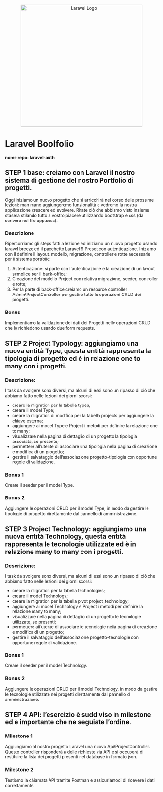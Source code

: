 <p align="center"><a href="https://github.com/agostinoluca?tab=repositories" target="_blank"><img src="https://raw.githubusercontent.com/laravel/art/master/logo-lockup/5%20SVG/2%20CMYK/1%20Full%20Color/laravel-logolockup-cmyk-red.svg" width="400" alt="Laravel Logo"></a></p>

# Laravel Boolfolio

#### nome repo: laravel-auth

## STEP 1 base: creiamo con Laravel il nostro sistema di gestione del nostro Portfolio di progetti.

Oggi iniziamo un nuovo progetto che si arricchirà nel corso delle prossime lezioni: man mano aggiungeremo funzionalità e vedremo la nostra applicazione crescere ed evolvere.
Rifate ciò che abbiamo visto insieme stasera stilando tutto a vostro piacere utilizzando bootstrap e css (da scrivere nel file app.scss).

### Descrizione

Ripercorriamo gli steps fatti a lezione ed iniziamo un nuovo progetto usando laravel breeze ed il pacchetto Laravel 9 Preset con autenticazione.
Iniziamo con il definire il layout, modello, migrazione, controller e rotte necessarie per il sistema portfolio:

1. Autenticazione: si parte con l'autenticazione e la creazione di un layout semplice per il back-office;
2. Creazione del modello Project con relativa migrazione, seeder, controller e rotte;
3. Per la parte di back-office creiamo un resource controller Admin\ProjectController per gestire tutte le operazioni CRUD dei progetti.

### Bonus

Implementiamo la validazione dei dati dei Progetti nelle operazioni CRUD che lo richiedono usando due form requests.

## STEP 2 Project Typology: aggiungiamo una nuova entità Type, questa entità rappresenta la tipologia di progetto ed è in relazione one to many con i progetti.

### Descrizione:

I task da svolgere sono diversi, ma alcuni di essi sono un ripasso di ciò che abbiamo fatto nelle lezioni dei giorni scorsi:

-   creare la migration per la tabella types;
-   creare il model Type;
-   creare la migration di modifica per la tabella projects per aggiungere la chiave esterna;
-   aggiungere ai model Type e Project i metodi per definire la relazione one to many;
-   visualizzare nella pagina di dettaglio di un progetto la tipologia associata, se presente;
-   permettere all’utente di associare una tipologia nella pagina di creazione e modifica di un progetto;
-   gestire il salvataggio dell’associazione progetto-tipologia con opportune regole di validazione.

### Bonus 1

Creare il seeder per il model Type.

### Bonus 2

Aggiungere le operazioni CRUD per il model Type, in modo da gestire le tipologie di progetto direttamente dal pannello di amministrazione.

## STEP 3 Project Technology: aggiungiamo una nuova entità Technology, questa entità rappresenta le tecnologie utilizzate ed è in relazione many to many con i progetti.

### Descrizione:

I task da svolgere sono diversi, ma alcuni di essi sono un ripasso di ciò che abbiamo fatto nelle lezioni dei giorni scorsi:

-   creare la migration per la tabella technologies;
-   creare il model Technology;
-   creare la migration per la tabella pivot project_technology;
-   aggiungere ai model Technology e Project i metodi per definire la relazione many to many;
-   visualizzare nella pagina di dettaglio di un progetto le tecnologie utilizzate, se presenti;
-   permettere all’utente di associare le tecnologie nella pagina di creazione e modifica di un progetto;
-   gestire il salvataggio dell’associazione progetto-tecnologie con opportune regole di validazione.

### Bonus 1

Creare il seeder per il model Technology.

### Bonus 2

Aggiungere le operazioni CRUD per il model Technology, in modo da gestire le tecnologie utilizzate nei progetti direttamente dal pannello di amministrazione.

## STEP 4 API: l’esercizio è suddiviso in milestone ed è importante che ne seguiate l’ordine.

### Milestone 1

Aggiungiamo al nostro progetto Laravel una nuovo Api/ProjectController.
Questo controller risponderà a delle richieste via API e si occuperà di restituire la lista dei progetti presenti nel database in formato json.

### Milestone 2

Testiamo la chiamata API tramite Postman e assicuriamoci di ricevere i dati correttamente.
